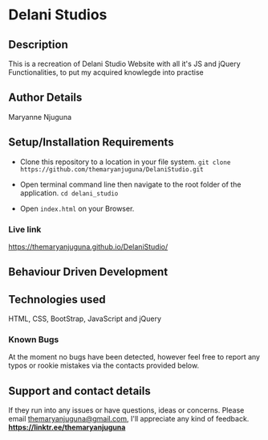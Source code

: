 # Delani Studios

## Description
This is a recreation of Delani Studio Website with all it's JS and jQuery Functionalities, to put my acquired knowlegde into practise

## Author Details
Maryanne Njuguna

## Setup/Installation Requirements
- Clone this repository to a location in your file system. `git clone https://github.com/themaryanjuguna/DelaniStudio.git`

- Open terminal command line then navigate to the root folder of the application. `cd delani_studio`

- Open `index.html` on your Browser.

### Live link
https://themaryanjuguna.github.io/DelaniStudio/

## Behaviour Driven Development

## Technologies used
HTML, CSS, BootStrap, JavaScript and jQuery

### Known Bugs
At the moment no bugs have been detected, however feel free to report any typos or rookie mistakes via the contacts provided below.

## Support and contact details
If they run into any issues or have questions, ideas or concerns.  Please email themaryanjuguna@gmail.com, I'll appreciate any kind of feedback. **https://linktr.ee/themaryanjuguna**